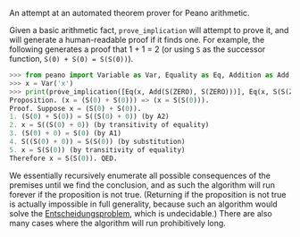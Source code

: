 An attempt at an automated theorem prover for Peano arithmetic.

Given a basic arithmetic fact, `prove_implication` will attempt to prove it, and will generate a human-readable proof if it finds one. For example, the following generates a proof that 1 + 1 = 2 (or using `S` as the successor function, `S(0) + S(0) = S(S(0))`).
```py
>>> from peano import Variable as Var, Equality as Eq, Addition as Add, Successor as S, prove_implication, ZERO
>>> x = Var('x')
>>> print(prove_implication([Eq(x, Add(S(ZERO), S(ZERO)))], Eq(x, S(S(ZERO)))))
Proposition. (x = (S(0) + S(0))) => (x = S(S(0))).
Proof. Suppose x = (S(0) + S(0)).
1. (S(0) + S(0)) = S((S(0) + 0)) (by A2)
2. x = S((S(0) + 0)) (by transitivity of equality)
3. (S(0) + 0) = S(0) (by A1)
4. S((S(0) + 0)) = S(S(0)) (by substitution)
5. x = S(S(0)) (by transitivity of equality)
Therefore x = S(S(0)). QED.
```

We essentially recursively enumerate all possible consequences of the premises until we find the conclusion, and as such the algorithm will run forever if the proposition is not true. (Returning if the proposition is not true is actually impossible in full generality, because such an algorithm would solve the [Entscheidungsproblem](https://en.wikipedia.org/wiki/Entscheidungsproblem), which is undecidable.) There are also many cases where the algorithm will run prohibitively long.
